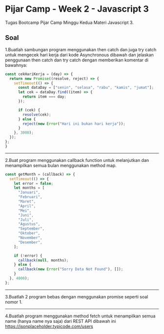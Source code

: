 # Pijar Camp - Week 2 - Javascript 3

Tugas Bootcamp Pijar Camp Minggu Kedua Materi Javascript 3.

## Soal

1.Buatlah sambungan program menggunakan then catch dan juga try catch untuk mengecek hari kerja dari kode Asynchronous dibawah dan jelaskan penggunaan then catch dan try catch dengan memberikan komentar di bawahnya:

```javascript
const cekHariKerja = (day) => {
  return new Promise((resolve, reject) => {
    setTimeout(() => {
      const dataDay = ["senin", "selasa", "rabu", "kamis", "jumat"];
      let cek = dataDay.find((item) => {
        return item === day;
      });

      if (cek) {
        resolve(cek);
      } else {
        reject(new Error("Hari ini bukan hari kerja"));
      }
    }, 3000);
  });
};
}
```

---

2.Buat program menggunakan callback function untuk melanjutkan dan menampilkan semua bulan menggunakan method map.

```javascript
const getMonth = (callback) => {
  setTimeout(() => {
    let error = false;
    let months = [
      "Januari",
      "Februari",
      "Maret",
      "April",
      "Mei",
      "Juni",
      "Juli",
      "Agustus",
      "September",
      "Oktober",
      "November",
      "Desember",
    ];

    if (!error) {
      callback(null, months);
    } else {
      callback(new Error("Sorry Data Not Found"), []);
    }
  }, 4000);
};
```

---

3.Buatlah 2 program bebas dengan menggunakan promise seperti soal nomor 1.

---

4.Buatlah program menggunakan method fetch untuk menampilkan semua name (hanya name nya saja) dari REST API dibawah ini
https://jsonplaceholder.typicode.com/users
